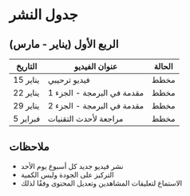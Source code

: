 # جدول النشر

## الربع الأول (يناير - مارس)

| التاريخ | عنوان الفيديو | الحالة |
|---------|---------------|--------|
| 15 يناير | فيديو ترحيبي | مخطط |
| 22 يناير | مقدمة في البرمجة - الجزء 1 | مخطط |
| 29 يناير | مقدمة في البرمجة - الجزء 2 | مخطط |
| 5 فبراير | مراجعة لأحدث التقنيات | مخطط |

## ملاحظات
- نشر فيديو جديد كل أسبوع يوم الأحد
- التركيز على الجودة وليس الكمية
- الاستماع لتعليقات المشاهدين وتعديل المحتوى وفقًا لذلك